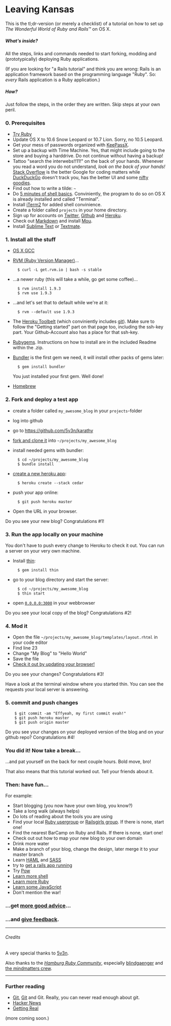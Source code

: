 # Leaving Kansas

This is the tl;dr-version (or merely a checklist) of a tutorial on how to set up *The Wonderful World of Ruby and Rails*™ on OS X.

##### What's inside?

All the steps, links and commands needed to start forking, modding and (prototypically) deploying Ruby applications.

(If you are looking for "a Rails tutorial" and think you are wrong: Rails is an application framework based on the programming language "Ruby". So: *every* Rails application is a Ruby application.)

##### How?

Just follow the steps, in the order they are written. Skip steps at your own peril. 



### 0. Prerequisites

- [Try Ruby](http://tryruby.org/)
- Update OS X to 10.6 Snow Leopard or 10.7 Lion. Sorry, no 10.5 Leopard.
- Get your mess of passwords organized with [KeePassX](http://www.keepassx.org/).
- Set up a backup with Time Machine. Yes, that might include going to the store and buying a harddrive. Do not continue without having a backup!
- Tattoo "search the interwebs!!11!" on the back of your hands. Whenever you read a word you do not understand, *look on the back of your hands!* [Stack Overflow](http://stackoverflow.com/) is the better Google for coding matters while [DuckDuckGo](http://duckduckgo.com) doesn't track you, has the better UI and some [nifty goodies](http://duckduckgo.com/tech.html).
- Find out how to write a tilde: `~`
- Do [5 minutes of shell basics](http://community.linuxmint.com/tutorial/view/100). Conviniently, the program to do so on OS X is already installed and called "Terminal".
- Install [iTerm2](http://iterm2.com/) for added shell convinience.
- Create a folder called `projects` in your home directory.
- Sign up for accounts on [Twitter](http://twitter.com), [Github](http://github.com) and [Heroku](http://heroku.com).
- Check out [Markdown](http://daringfireball.net/projects/markdown/) and install [Mou](http://mouapp.com/).
- Install [Sublime Text](http://www.sublimetext.com/2) or [Textmate](http://macromates.com/).


### 1. Install all the stuff

- [OS X GCC](https://github.com/kennethreitz/osx-gcc-installer/)

- [RVM (Ruby Version Manager)](https://rvm.io/)...

        $ curl -L get.rvm.io | bash -s stable

- …a newer ruby (this will take a while, go get some coffee)…

        $ rvm install 1.9.3
        $ rvm use 1.9.3
        
- …and let's set that to default while we're at it:

        $ rvm --default use 1.9.3

- The [Heroku Toolbelt](https://toolbelt.heroku.com/) (which conviniently includes [git](http://git-scm.com/)). Make sure to follow the "Getting started" part on that page too, including the ssh-key part. Your Github-Account also has a place for that ssh-key.


- [Rubygems](http://rubygems.org/pages/download). Instructions on how to install are in the included Readme within the .zip.

- [Bundler](http://gembundler.com/) is the first gem we need, it will install other packs of gems later:

        $ gem install bundler
        
    You just installed your first gem. Well done!

- [Homebrew](https://github.com/mxcl/homebrew/wiki/installation)


### 2. Fork and deploy a test app

- create a folder called `my_awesome_blog` in your `projects`-folder
- log into github
- go to <https://github.com/5v3n/karathy>
- [fork and clone it](http://help.github.com/fork-a-repo/) into `~/projects/my_awesome_blog`

- install needed gems with bundler:

        $ cd ~/projects/my_awesome_blog
        $ bundle install

- [create a new heroku app](https://devcenter.heroku.com/articles/creating-apps):

        $ heroku create --stack cedar

- push your app online:

        $ git push heroku master

- Open the URL in your browser.

Do you see your new blog? Congratulations #1!

### 3. Run the app locally on your machine

You don't have to push every change to Heroku to check it out. You can run a server on your very own machine.

- Install [thin](http://code.macournoyer.com/thin/):

        $ gem install thin
        
- go to your blog directory and start the server:

        $ cd ~/projects/my_awesome_blog
        $ thin start
        
- open [`0.0.0.0:3000`](http://0.0.0.0:3000) in your webbrowser

Do you see your local copy of the blog? Congratulations #2!


### 4. Mod it

- Open the file `~/projects/my_awesome_blog/templates/layout.rhtml` in your code editor
- Find line 23
- Change "My Blog" to "Hello World"
- Save the file
- [Check it out by updating your browser!](http://0.0.0.0:3000)

Do you see your changes? Congratulations #3!

Have a look at the terminal window where you started thin. You can see the requests your local server is answering.


### 5. commit and push changes

        $ git commit -am "Effyeah, my first commit evah!"
        $ git push heroku master
        $ git push origin master

Do you see your changes on your deployed version of the blog and on your github repo? Congratulations #4!

### You did it! Now take a break…

…and pat yourself on the back for next couple hours. Bold move, bro!

That also means that this tutorial worked out. Tell your friends about it.



### Then: have fun…

For example:

- Start blogging (you now have your own blog, you know?)
- Take a long walk (always helps)
- Do lots of reading about the tools you are using
- Find your local [Ruby usergroup](http://www.rubyusergroups.org/) or [Railsgirls group](http://railsgirls.com/). If there is none, start one!
- Find the nearest BarCamp on Ruby and Rails. If there is none, start one!
- Check out out how to map your new blog to your own domain
- Drink more water
- Make a branch of your blog, change the design, later merge it to your master branch
- Learn [HAML](http://haml-lang.com/) and [SASS](sass-lang.com)
- try to [get a rails app running](http://railsapps.github.com/rails-heroku-tutorial.html)
- Try [Pow](http://pow.cx/)
- [Learn more shell](http://cli.learncodethehardway.org/book/)
- [Learn more Ruby](http://rubymonk.com/)
- [Learn some JavaScript](http://www.codecademy.com/)
- Don't mention the war!

### …get [more good advice](http://goodfuckingdesignadvice.com/)…

### …and [give feedback](http://twitter.com/filtercake).

---

###### Credits

A very special thanks to [5v3n](https://github.com/5v3n).

Also thanks to the [*Hamburg Ruby Community*](http://hamburg.onruby.de/), especially [blindgaenger](https://github.com/blindgaenger) and [the mindmatters crew](https://github.com/mindmatters).

---
### Further reading

- [Git](http://rogerdudler.github.com/git-guide/), [Git](http://nfarina.com/post/9868516270/git-is-simpler) and Git. Really, you can never read enough about git.
- [Hacker News](http://news.ycombinator.com/)
- [Getting Real](http://gettingreal.37signals.com/toc.php)


(more coming soon.)




